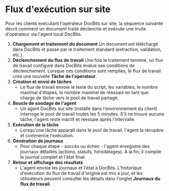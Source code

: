 # Flux d'exécution sur site

Pour les clients exécutant l'opérateur DocBits sur site, la séquence suivante décrit comment un document traité déclenche et exécute une invite d'opérateur via l'agent local DocBits.

1. **Chargement et traitement du document** Un document est téléchargé dans DocBits et passe par le traitement standard (extraction, validation, etc.).
2. **Déclenchement du flux de travail** Une fois le traitement terminé, un flux de travail configuré dans DocBits évalue ses conditions de déclenchement. Lorsque ces conditions sont remplies, le flux de travail crée une nouvelle **Tâche de l'opérateur**.
3. **Création et envoi de tâches**
   * Le flux de travail envoie le texte du script, les variables, le nombre maximal d'étapes, le nombre maximal de réessais en tant que charge de tâche vers le pool de travail partagé.
4. **Boucle de sondage de l'agent**
   * Un agent DocBits sur site (installé dans l'environnement du client) interroge le pool de travail toutes les 5 minutes. S'il ne trouve aucune tâche, l'agent reste inactif et réessaie après l'intervalle.
5. **Exécution de la tâche**
   * Lorsqu'une tâche apparaît dans le pool de travail, l'agent la récupère et commence l'exécution.
6. **Génération de journaux**
   * Pour chaque étape - succès ou échec - l'agent enregistre des journaux détaillés (actions, statuts, horodatages). À la fin, il compile le journal complet et l'état final.
7. **Retour et affichage des résultats**
   * L'agent envoie les journaux et l'état à DocBits. L'historique d'exécution du flux de travail d'origine est mis à jour, et les utilisateurs peuvent consulter les détails dans l'onglet **Journaux du flux de travail**.
